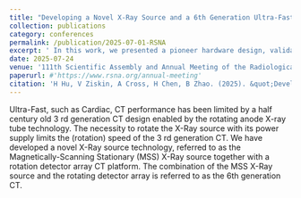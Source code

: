 ```yaml
---
title: "Developing a Novel X-Ray Source and a 6th Generation Ultra-Fast and General-Purpose CT (Abstract Accepted)"
collection: publications
category: conferences
permalink: /publication/2025-07-01-RSNA
excerpt: ' In this work, we presented a pioneer hardware design, validation, testing, and optimization of an ultra-fast, game-changing CT imaging platform that integrates cutting-edge advancements to transform the landscape of medical diagnostics.'
date: 2025-07-24
venue: '111th Scientific Assembly and Annual Meeting of the Radiological Society of North America (RSNA)'
paperurl: #'https://www.rsna.org/annual-meeting'
citation: 'H Hu, V Ziskin, A Cross, H Chen, B Zhao. (2025). &quot;Developing a Novel X-Ray Source and a 6th Generation Ultra-Fast and General-Purpose CT.&quot; <i>111th Scientific Assembly and Annual Meeting of the Radiological Society of North America</i>'
---
```


Ultra-Fast, such as Cardiac, CT performance has been limited by a half century old 3 rd generation CT design enabled by the rotating anode X-ray tube technology. The necessity to rotate the X-Ray source with its power supply limits the (rotation) speed of the 3 rd generation CT. We have developed a novel X-Ray source technology, referred to as the Magnetically-Scanning Stationary (MSS) X-Ray source together with a rotation detector array CT platform. The combination of the MSS X-Ray source and the rotating detector array is referred to as the 6th generation CT.